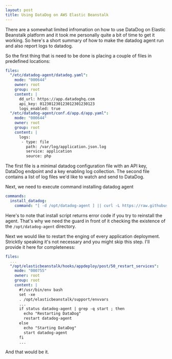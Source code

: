 ```yaml
---
layout: post
title: Using DataDog on AWS Elastic Beanstalk
---
```


There are a somewhat limited infromation on how to use DataDog on Elastic Beanstalk platform and it took me personally quite a bit of time to get it working. So here's a short summary of how to make the datadog agent run and also report logs to datadog.

So the first thing that is need to be done is placing a couple of files in predefined locations:

```yaml
files:
  "/etc/datadog-agent/datadog.yaml":
    mode: "000644"
    owner: root
    group: root
    content: |
      dd_url: https://app.datadoghq.com
      api_key: 012301230123012301230123
      logs_enabled: true
  "/etc/datadog-agent/conf.d/app.d/app.yaml":
    mode: "000644"
    owner: root
    group: root
    content: |
      logs:
       - type: file
         path: /var/log/application.json.log
         service: application
         source: php
```

The first file is a minimal datadog configuration file with an API key, DataDog endpoint and a key enabling log collection. The second file contains a list of log files we'd like to watch and send to DataDog.

Next, we need to execute command installing datadog agent

```yaml
commands:
  install_datadog:
    command: "[ -d /opt/datadog-agent ] || curl -L https://raw.githubusercontent.com/DataDog/datadog-agent/master/cmd/agent/install_script.sh | sudo DD_API_KEY=012301230123012301230123 bash"
```

Here's to note that install script returns error code if you try to reinstall the agent. That's why we need the guard in front of it checking the existence of the `/opt/datadog-agent` directory.

Next we would like to restart the enging of every application deployment. Stricktly speaking it's not necessary and you might skip this step. I'll provide it here for completeness:

```yaml
files:
  ...
  "/opt/elasticbeanstalk/hooks/appdeploy/post/50_restart_services":
    mode: "000755"
    owner: root
    group: root
    content: |
      #!/usr/bin/env bash
      set -xe
      . /opt/elasticbeanstalk/support/envvars
      ...
      if status datadog-agent | grep -q start ; then
        echo "Restarting DataDog"
        restart datadog-agent
      else
        echo "Starting DataDog"
        start datadog-agent
      fi
      ...
```

And that would be it.